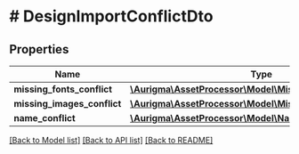 # # DesignImportConflictDto

## Properties

Name | Type | Description | Notes
------------ | ------------- | ------------- | -------------
**missing_fonts_conflict** | [**\Aurigma\AssetProcessor\Model\MissingFontsConflictDto**](MissingFontsConflictDto.md) |  | [optional]
**missing_images_conflict** | [**\Aurigma\AssetProcessor\Model\MissingImagesConflictDto**](MissingImagesConflictDto.md) |  | [optional]
**name_conflict** | [**\Aurigma\AssetProcessor\Model\NameConflictDto**](NameConflictDto.md) |  | [optional]

[[Back to Model list]](../../README.md#models) [[Back to API list]](../../README.md#endpoints) [[Back to README]](../../README.md)
